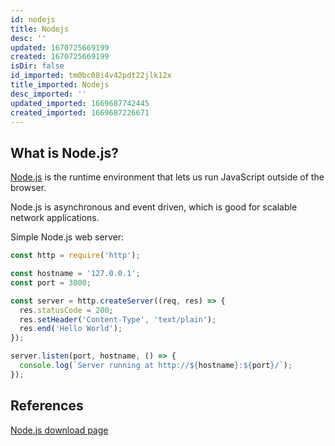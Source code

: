 ```yaml
---
id: nodejs
title: Nodejs
desc: ''
updated: 1670725669199
created: 1670725669199
isDir: false
id_imported: tm0bc08i4v42pdt22jlk12x
title_imported: Nodejs
desc_imported: ''
updated_imported: 1669687742445
created_imported: 1669687226671
---
```


## What is Node.js?

[Node.js](https://nodejs.org/en/) is the runtime environment that lets us run JavaScript outside of the browser.    

Node.js is asynchronous and event driven, which is good for scalable network applications.

Simple Node.js web server:
```javascript
const http = require('http');

const hostname = '127.0.0.1';
const port = 3000;

const server = http.createServer((req, res) => {
  res.statusCode = 200;
  res.setHeader('Content-Type', 'text/plain');
  res.end('Hello World');
});

server.listen(port, hostname, () => {
  console.log(`Server running at http://${hostname}:${port}/`);
});
```


## References
[Node.js download page](https://nodejs.org/en/download/)

